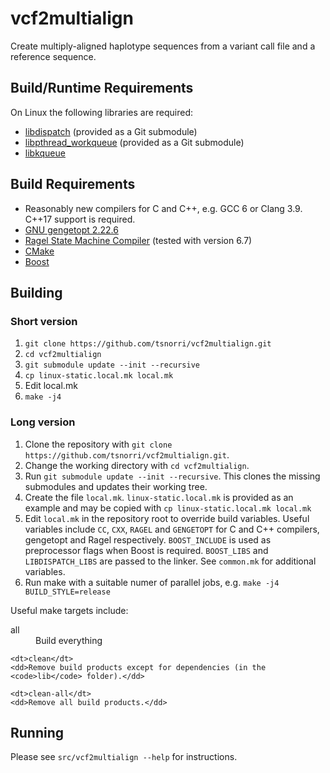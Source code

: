 # vcf2multialign

Create multiply-aligned haplotype sequences from a variant call file and a reference sequence.

## Build/Runtime Requirements

On Linux the following libraries are required:

- [libdispatch](http://nickhutchinson.me/libdispatch/) (provided as a Git submodule)
- [libpthread_workqueue](https://github.com/mheily/libpwq) (provided as a Git submodule)
- [libkqueue](https://github.com/mheily/libkqueue)

## Build Requirements

- Reasonably new compilers for C and C++, e.g. GCC 6 or Clang 3.9. C++17 support is required.
- [GNU gengetopt 2.22.6](https://www.gnu.org/software/gengetopt/gengetopt.html)
- [Ragel State Machine Compiler](http://www.colm.net/open-source/ragel/) (tested with version 6.7)
- [CMake](http://cmake.org)
- [Boost](http://www.boost.org)

## Building

### Short version

1. `git clone https://github.com/tsnorri/vcf2multialign.git`
2. `cd vcf2multialign`
3. `git submodule update --init --recursive`
4. `cp linux-static.local.mk local.mk`
5. Edit local.mk
6. `make -j4`

### Long version

1. Clone the repository with `git clone https://github.com/tsnorri/vcf2multialign.git`.
2. Change the working directory with `cd vcf2multialign`.
3. Run `git submodule update --init --recursive`. This clones the missing submodules and updates their working tree.
4. Create the file `local.mk`. `linux-static.local.mk` is provided as an example and may be copied with `cp linux-static.local.mk local.mk`
5. Edit `local.mk` in the repository root to override build variables. Useful variables include `CC`, `CXX`, `RAGEL` and `GENGETOPT` for C and C++ compilers, gengetopt and Ragel respectively. `BOOST_INCLUDE` is used as preprocessor flags when Boost is required. `BOOST_LIBS` and `LIBDISPATCH_LIBS` are passed to the linker. See `common.mk` for additional variables.
5. Run make with a suitable numer of parallel jobs, e.g. `make -j4 BUILD_STYLE=release`

Useful make targets include:

<dl>
	<dt>all</dt>
	<dd>Build everything</dd>
	
	<dt>clean</dt>
	<dd>Remove build products except for dependencies (in the <code>lib</code> folder).</dd>
	
	<dt>clean-all</dt>
	<dd>Remove all build products.</dd>
</dl>


## Running

Please see `src/vcf2multialign --help` for instructions.
